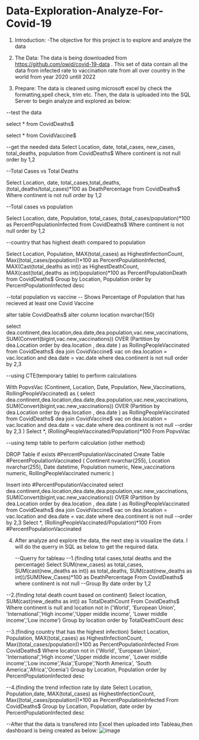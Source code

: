 # Data-Exploration-Analyze-For-Covid-19

1. Introduction:
-The objective for this project is to explore and analyze the data

2. The Data:
The data is being downloaded from https://github.com/owid/covid-19-data . 
This set of data contain all the data from infected rate to vaccination rate from all over country in the world from  year 2020 untill 2022

3. Prepare:
The data is cleaned using microsoft excel by check the formatting,spell check, trim etc.
Then, the data is uploaded into the SQL Server to begin analyze and explored as below:

--test the data

select *
from CovidDeaths$

select *
from CovidVaccine$

--get the needed data
Select Location, date, total_cases, new_cases, total_deaths, population
from CovidDeaths$
Where continent is not null 
order by 1,2

--Total Cases vs Total Deaths

Select Location, date, total_cases,total_deaths, (total_deaths/total_cases)*100 as DeathPercentage
from CovidDeaths$
Where continent is not null 
order by 1,2

--Total cases vs population

Select Location, date, Population, total_cases,  (total_cases/population)*100 as PercentPopulationInfected
from CovidDeaths$
Where continent is not null 
order by 1,2

--country that has highest death compared to population

Select Location, Population, MAX(total_cases) as HighestInfectionCount,  Max((total_cases/population))*100 as PercentPopulationInfected,
MAX(Cast(total_deaths as int)) as HighestDeathCount, MAX(cast(total_deaths as int)/population)*100 as PercentPopulationDeath
from CovidDeaths$
Group by Location, Population
order by PercentPopulationInfected desc

--total population vs vaccine
-- Shows Percentage of Population that has recieved at least one Covid Vaccine


alter table CovidDeaths$
alter column location nvarchar(150)

select 
dea.continent,dea.location,dea.date,dea.population,vac.new_vaccinations, 
SUM(Convert(bigint,vac.new_vaccinations)) OVER (Partition by dea.Location order by dea.location , dea.date ) as RollingPeopleVaccinated
from CovidDeaths$ dea
join CovidVaccine$ vac
	on dea.location = vac.location
	and dea.date = vac.date
where dea.continent is not null
order by 2,3


--using CTE(temporary table) to perform calculations

With PopvsVac (Continent, Location, Date, Population, New_Vaccinations, RollingPeopleVaccinated)
as
(
select 
dea.continent,dea.location,dea.date,dea.population,vac.new_vaccinations, 
SUM(Convert(bigint,vac.new_vaccinations)) OVER (Partition by dea.Location order by dea.location , dea.date ) as RollingPeopleVaccinated
from CovidDeaths$ dea
join CovidVaccine$ vac
	on dea.location = vac.location
	and dea.date = vac.date
where dea.continent is not null
--order by 2,3
)
Select *, (RollingPeopleVaccinated/Population)*100
From PopvsVac


--using temp table to perform calculation (other method)

DROP Table if exists #PercentPopulationVaccinated
Create Table #PercentPopulationVaccinated
(
Continent nvarchar(255),
Location nvarchar(255),
Date datetime,
Population numeric,
New_vaccinations numeric,
RollingPeopleVaccinated numeric
)

Insert into #PercentPopulationVaccinated
select 
dea.continent,dea.location,dea.date,dea.population,vac.new_vaccinations, 
SUM(Convert(bigint,vac.new_vaccinations)) OVER (Partition by dea.Location order by dea.location , dea.date ) as RollingPeopleVaccinated
from CovidDeaths$ dea
join CovidVaccine$ vac
	on dea.location = vac.location
	and dea.date = vac.date
where dea.continent is not null
--order by 2,3
Select *, (RollingPeopleVaccinated/Population)*100
From #PercentPopulationVaccinated


4. After analyze and explore the data, the next step is visualize the data. I will do the querry in SQL as below to get the required data.
    
    --Querry for tableau
--1.(finding total cases,total deaths and the percentage)
Select SUM(new_cases) as total_cases, SUM(cast(new_deaths as int)) as total_deaths, SUM(cast(new_deaths as int))/SUM(New_Cases)*100 as DeathPercentage
From CovidDeaths$
where continent is not null 
--Group By date
order by 1,2

--2.(finding total death count based on continent)
Select location, SUM(cast(new_deaths as int)) as TotalDeathCount
From CovidDeaths$
Where continent is null 
and location not in ('World', 'European Union', 'International','High income','Upper middle income', 'Lower middle income','Low income')
Group by location
order by TotalDeathCount desc

--3.(finding country that has the highest infection)
Select Location, Population, MAX(total_cases) as HighestInfectionCount,  Max((total_cases/population))*100 as PercentPopulationInfected
From CovidDeaths$
Where location not in 
('World', 'European Union', 'International','High income','Upper middle income', 
'Lower middle income','Low income','Asia','Europe','North America', 'South America','Africa','Ocenia')
Group by Location, Population
order by PercentPopulationInfected desc

--4.(finding the trend infection rate by date
Select Location, Population,date, MAX(total_cases) as HighestInfectionCount,  Max((total_cases/population))*100 as PercentPopulationInfected
From CovidDeaths$
Group by Location, Population, date
order by PercentPopulationInfected desc

--After that the data is transfered into Excel then uploaded into Tableau,then dashboard is being created as below:
![image](https://user-images.githubusercontent.com/120000628/209918443-b0e87a73-2c9f-4950-8467-e301694a466a.png)


